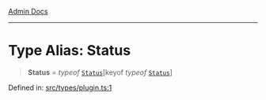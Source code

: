 [Admin Docs](/)

***

# Type Alias: Status

> **Status** = *typeof* [`Status`](../variables/Status.md)\[keyof *typeof* [`Status`](../variables/Status.md)\]

Defined in: [src/types/plugin.ts:1](https://github.com/PalisadoesFoundation/talawa-admin/blob/main/src/types/plugin.ts#L1)
